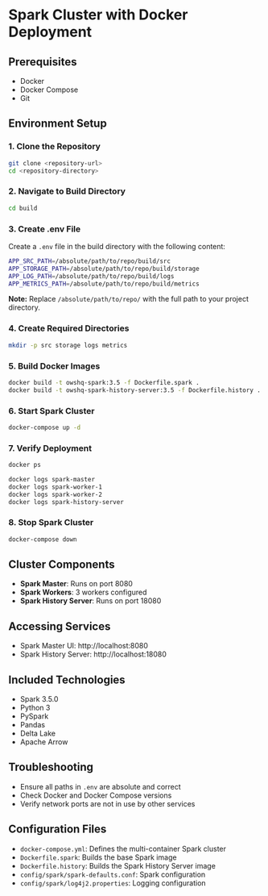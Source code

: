 # Spark Cluster with Docker Deployment

## Prerequisites
- Docker
- Docker Compose
- Git

## Environment Setup

### 1. Clone the Repository
```bash
git clone <repository-url>
cd <repository-directory>
```

### 2. Navigate to Build Directory
```bash
cd build
```

### 3. Create .env File
Create a `.env` file in the build directory with the following content:
```bash
APP_SRC_PATH=/absolute/path/to/repo/build/src
APP_STORAGE_PATH=/absolute/path/to/repo/build/storage
APP_LOG_PATH=/absolute/path/to/repo/build/logs
APP_METRICS_PATH=/absolute/path/to/repo/build/metrics
```

**Note:** Replace `/absolute/path/to/repo/` with the full path to your project directory.

### 4. Create Required Directories
```bash
mkdir -p src storage logs metrics
```

### 5. Build Docker Images
```bash
docker build -t owshq-spark:3.5 -f Dockerfile.spark .
docker build -t owshq-spark-history-server:3.5 -f Dockerfile.history .
```

### 6. Start Spark Cluster
```bash
docker-compose up -d
```

### 7. Verify Deployment
```bash
docker ps

docker logs spark-master
docker logs spark-worker-1
docker logs spark-worker-2
docker logs spark-history-server
```

### 8. Stop Spark Cluster
```bash
docker-compose down
```

## Cluster Components
- **Spark Master**: Runs on port 8080
- **Spark Workers**: 3 workers configured
- **Spark History Server**: Runs on port 18080

## Accessing Services
- Spark Master UI: http://localhost:8080
- Spark History Server: http://localhost:18080

## Included Technologies
- Spark 3.5.0
- Python 3
- PySpark
- Pandas
- Delta Lake
- Apache Arrow

## Troubleshooting
- Ensure all paths in `.env` are absolute and correct
- Check Docker and Docker Compose versions
- Verify network ports are not in use by other services

## Configuration Files
- `docker-compose.yml`: Defines the multi-container Spark cluster
- `Dockerfile.spark`: Builds the base Spark image
- `Dockerfile.history`: Builds the Spark History Server image
- `config/spark/spark-defaults.conf`: Spark configuration
- `config/spark/log4j2.properties`: Logging configuration
